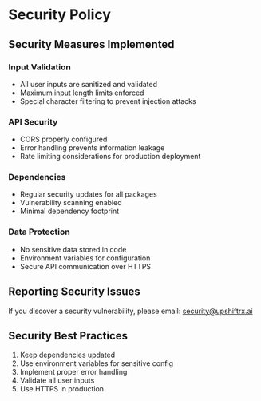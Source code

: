 # Security Policy

## Security Measures Implemented

### Input Validation
- All user inputs are sanitized and validated
- Maximum input length limits enforced
- Special character filtering to prevent injection attacks

### API Security
- CORS properly configured
- Error handling prevents information leakage
- Rate limiting considerations for production deployment

### Dependencies
- Regular security updates for all packages
- Vulnerability scanning enabled
- Minimal dependency footprint

### Data Protection
- No sensitive data stored in code
- Environment variables for configuration
- Secure API communication over HTTPS

## Reporting Security Issues

If you discover a security vulnerability, please email: security@upshiftrx.ai

## Security Best Practices

1. Keep dependencies updated
2. Use environment variables for sensitive config
3. Implement proper error handling
4. Validate all user inputs
5. Use HTTPS in production